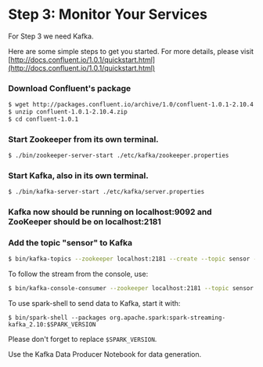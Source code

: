 # Step 3: Monitor Your Services

For Step 3 we need Kafka.

Here are some simple steps to get you started. For more details, please visit [http://docs.confluent.io/1.0.1/quickstart.html](http://docs.confluent.io/1.0.1/quickstart.html)

### Download Confluent's package

```sh
$ wget http://packages.confluent.io/archive/1.0/confluent-1.0.1-2.10.4.zip
$ unzip confluent-1.0.1-2.10.4.zip
$ cd confluent-1.0.1
```

### Start Zookeeper from its own terminal.

```sh
$ ./bin/zookeeper-server-start ./etc/kafka/zookeeper.properties
```

### Start Kafka, also in its own terminal.

```sh
$ ./bin/kafka-server-start ./etc/kafka/server.properties
```

### Kafka now should be running on localhost:9092 and ZooKeeper should be on localhost:2181

### Add the topic "sensor" to Kafka

```sh
$ bin/kafka-topics --zookeeper localhost:2181 --create --topic sensor --partitions 2 --replication-factor 1
```

To follow the stream from the console, use:

```sh
$ bin/kafka-console-consumer --zookeeper localhost:2181 --topic sensor
```

To use spark-shell to send data to Kafka, start it with:

`$ bin/spark-shell --packages org.apache.spark:spark-streaming-kafka_2.10:$SPARK_VERSION`

Please don't forget to replace `$SPARK_VERSION`.

Use the Kafka Data Producer Notebook for data generation.

